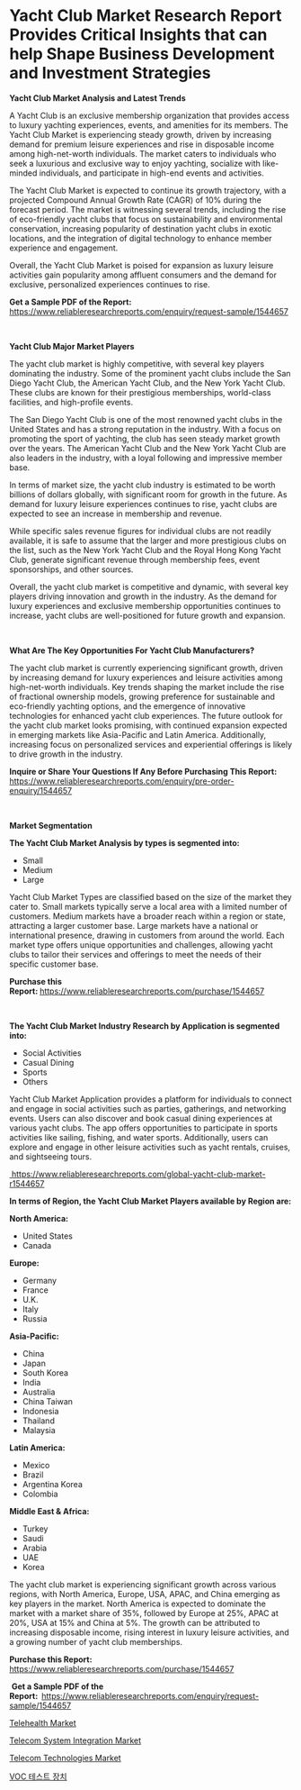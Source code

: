<p><h1>Yacht Club Market Research Report Provides Critical Insights that can help Shape Business Development and Investment Strategies</h1></p><p><strong>Yacht Club Market Analysis and Latest Trends</strong></p>
<p><p>A Yacht Club is an exclusive membership organization that provides access to luxury yachting experiences, events, and amenities for its members. The Yacht Club Market is experiencing steady growth, driven by increasing demand for premium leisure experiences and rise in disposable income among high-net-worth individuals. The market caters to individuals who seek a luxurious and exclusive way to enjoy yachting, socialize with like-minded individuals, and participate in high-end events and activities.</p><p>The Yacht Club Market is expected to continue its growth trajectory, with a projected Compound Annual Growth Rate (CAGR) of 10% during the forecast period. The market is witnessing several trends, including the rise of eco-friendly yacht clubs that focus on sustainability and environmental conservation, increasing popularity of destination yacht clubs in exotic locations, and the integration of digital technology to enhance member experience and engagement.</p><p>Overall, the Yacht Club Market is poised for expansion as luxury leisure activities gain popularity among affluent consumers and the demand for exclusive, personalized experiences continues to rise.</p></p>
<p><strong>Get a Sample PDF of the Report:&nbsp;</strong> <a href="https://www.reliableresearchreports.com/enquiry/request-sample/1544657">https://www.reliableresearchreports.com/enquiry/request-sample/1544657</a></p>
<p>&nbsp;</p>
<p><strong>Yacht Club Major Market Players</strong></p>
<p><p>The yacht club market is highly competitive, with several key players dominating the industry. Some of the prominent yacht clubs include the San Diego Yacht Club, the American Yacht Club, and the New York Yacht Club. These clubs are known for their prestigious memberships, world-class facilities, and high-profile events.</p><p>The San Diego Yacht Club is one of the most renowned yacht clubs in the United States and has a strong reputation in the industry. With a focus on promoting the sport of yachting, the club has seen steady market growth over the years. The American Yacht Club and the New York Yacht Club are also leaders in the industry, with a loyal following and impressive member base.</p><p>In terms of market size, the yacht club industry is estimated to be worth billions of dollars globally, with significant room for growth in the future. As demand for luxury leisure experiences continues to rise, yacht clubs are expected to see an increase in membership and revenue.</p><p>While specific sales revenue figures for individual clubs are not readily available, it is safe to assume that the larger and more prestigious clubs on the list, such as the New York Yacht Club and the Royal Hong Kong Yacht Club, generate significant revenue through membership fees, event sponsorships, and other sources.</p><p>Overall, the yacht club market is competitive and dynamic, with several key players driving innovation and growth in the industry. As the demand for luxury experiences and exclusive membership opportunities continues to increase, yacht clubs are well-positioned for future growth and expansion.</p></p>
<p>&nbsp;</p>
<p><strong>What Are The Key Opportunities For Yacht Club Manufacturers?</strong></p>
<p><p>The yacht club market is currently experiencing significant growth, driven by increasing demand for luxury experiences and leisure activities among high-net-worth individuals. Key trends shaping the market include the rise of fractional ownership models, growing preference for sustainable and eco-friendly yachting options, and the emergence of innovative technologies for enhanced yacht club experiences. The future outlook for the yacht club market looks promising, with continued expansion expected in emerging markets like Asia-Pacific and Latin America. Additionally, increasing focus on personalized services and experiential offerings is likely to drive growth in the industry.</p></p>
<p><strong>Inquire or Share Your Questions If Any Before Purchasing This Report:</strong> <a href="https://www.reliableresearchreports.com/enquiry/pre-order-enquiry/1544657">https://www.reliableresearchreports.com/enquiry/pre-order-enquiry/1544657</a></p>
<p>&nbsp;</p>
<p><strong>Market Segmentation</strong></p>
<p><strong>The Yacht Club Market Analysis by types is segmented into:</strong></p>
<p><ul><li>Small</li><li>Medium</li><li>Large</li></ul></p>
<p><p>Yacht Club Market Types are classified based on the size of the market they cater to. Small markets typically serve a local area with a limited number of customers. Medium markets have a broader reach within a region or state, attracting a larger customer base. Large markets have a national or international presence, drawing in customers from around the world. Each market type offers unique opportunities and challenges, allowing yacht clubs to tailor their services and offerings to meet the needs of their specific customer base.</p></p>
<p><strong>Purchase this Report:&nbsp;</strong><a href="https://www.reliableresearchreports.com/purchase/1544657">https://www.reliableresearchreports.com/purchase/1544657</a></p>
<p>&nbsp;</p>
<p><strong>The Yacht Club Market Industry Research by Application is segmented into:</strong></p>
<p><ul><li>Social Activities</li><li>Casual Dining</li><li>Sports</li><li>Others</li></ul></p>
<p><p>Yacht Club Market Application provides a platform for individuals to connect and engage in social activities such as parties, gatherings, and networking events. Users can also discover and book casual dining experiences at various yacht clubs. The app offers opportunities to participate in sports activities like sailing, fishing, and water sports. Additionally, users can explore and engage in other leisure activities such as yacht rentals, cruises, and sightseeing tours.</p></p>
<p><a href="https://www.reliableresearchreports.com/global-yacht-club-market-r1544657">&nbsp;https://www.reliableresearchreports.com/global-yacht-club-market-r1544657</a></p>
<p><strong>In terms of Region, the Yacht Club Market Players available by Region are:</strong></p>
<p>
    <p> <strong> North America: </strong>
        <ul>
            <li>United States</li>
            <li>Canada</li>
        </ul>
        </p> 
    <p> <strong> Europe: </strong>
        <ul>
            <li>Germany</li>
            <li>France</li>
            <li>U.K.</li>
            <li>Italy</li>
            <li>Russia</li>
        </ul>
        </p> 
    <p> <strong> Asia-Pacific: </strong>
        <ul>
            <li>China</li>
            <li>Japan</li>
            <li>South Korea</li>
            <li>India</li>
            <li>Australia</li>
            <li>China Taiwan</li>
            <li>Indonesia</li>
            <li>Thailand</li>
            <li>Malaysia</li>
        </ul>
        </p> 
    <p> <strong> Latin America: </strong>
        <ul>
            <li>Mexico</li>
            <li>Brazil</li>
            <li>Argentina Korea</li>
            <li>Colombia</li>
        </ul>
        </p> 
    <p> <strong> Middle East & Africa: </strong>
        <ul>
            <li>Turkey</li>
            <li>Saudi</li>
            <li>Arabia</li>
            <li>UAE</li>
            <li>Korea</li>
        </ul>
    </p>
    </p>
<p><p>The yacht club market is experiencing significant growth across various regions, with North America, Europe, USA, APAC, and China emerging as key players in the market. North America is expected to dominate the market with a market share of 35%, followed by Europe at 25%, APAC at 20%, USA at 15% and China at 5%. The growth can be attributed to increasing disposable income, rising interest in luxury leisure activities, and a growing number of yacht club memberships.</p></p>
<p><strong>Purchase this Report: </strong><a href="https://www.reliableresearchreports.com/purchase/1544657">https://www.reliableresearchreports.com/purchase/1544657</a></p>
<p>&nbsp;<strong>Get a Sample PDF of the Report:&nbsp;&nbsp;</strong><a href="https://www.reliableresearchreports.com/enquiry/request-sample/1544657">https://www.reliableresearchreports.com/enquiry/request-sample/1544657</a></p>
<p><strong></strong></p>
<p><p><a href="https://github.com/Christopherorp895/Market-Research-Report-List-1/blob/main/telehealth-market.md">Telehealth Market</a></p><p><a href="https://github.com/carlLane655/Market-Research-Report-List-1/blob/main/telecom-system-integration-market.md">Telecom System Integration Market</a></p><p><a href="https://github.com/BriaAbshire/Market-Research-Report-List-1/blob/main/telecom-technologies-market.md">Telecom Technologies Market</a></p><p><a href="https://github.com/sarassiksa/Market-Research-Report-List-2/blob/main/482618485832.md">VOC 테스트 장치</a></p></p>